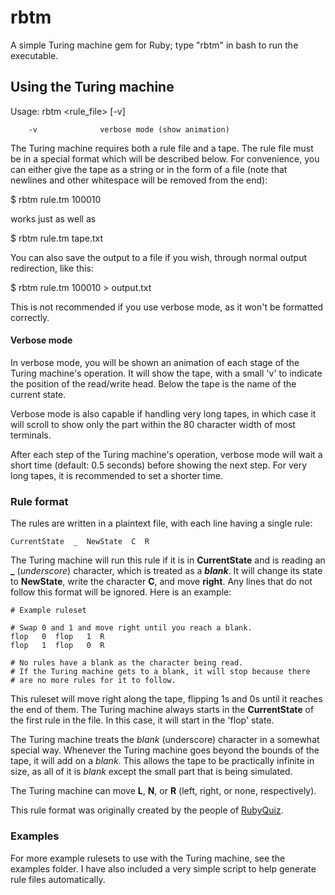 # rbtm
A simple Turing machine gem for Ruby; type "rbtm" in bash to run the executable.

## Using the Turing machine
Usage: rbtm <rule_file> <tape> [-v]
```
    -v              verbose mode (show animation)
```
The Turing machine requires both a rule file and a tape. The rule file must be
in a special format which will be described below. For convenience, you can
either give the tape as a string or in the form of a file (note that newlines and other whitespace will be removed from the end):

$ rbtm rule.tm 100010

works just as well as

$ rbtm rule.tm tape.txt

You can also save the output to a file if you wish, through normal output
redirection, like this:

$ rbtm rule.tm 100010 > output.txt

This is not recommended if you use verbose mode, as it won't be formatted
correctly.

#### Verbose mode
In verbose mode, you will be shown an animation of each stage of the Turing machine's operation. It will show the tape, with a small 'v' to indicate the position of the read/write head. Below the tape is the name of the current state.

Verbose mode is also capable if handling very long tapes, in which case it will scroll to show only the part within the 80 character width of most terminals.

After each step of the Turing machine's operation, verbose mode will wait a short time (default: 0.5 seconds) before showing the next step. For very long tapes, it is recommended to set a shorter time.

### Rule format
The rules are written in a plaintext file, with each line having a single rule:
```
CurrentState  _  NewState  C  R
```
The Turing machine will run this rule if it is in **CurrentState** and is reading an **\_** (*underscore*) character, which is treated as a ***blank***. It will change its state to **NewState**, write the character **C**, and move **right**. Any lines that do not follow this format will be ignored. Here is an example:
```
# Example ruleset

# Swap 0 and 1 and move right until you reach a blank.
flop   0  flop   1  R
flop   1  flop   0  R

# No rules have a blank as the character being read.
# If the Turing machine gets to a blank, it will stop because there
# are no more rules for it to follow.
```
This ruleset will move right along the tape, flipping 1s and 0s until it reaches the end of them. The Turing machine always starts in the **CurrentState** of the first rule in the file. In this case, it will start in the 'flop' state.

The Turing machine treats the *blank* (underscore) character in a somewhat special way. Whenever the Turing machine goes beyond the bounds of the tape, it will add on a *blank*. This allows the tape to be practically infinite in size, as all of it is *blank* except the small part that is being simulated.

The Turing machine can move **L**, **N**, or **R** (left, right, or none, respectively).


This rule format was originally created by the people of [RubyQuiz](rubyquiz.strd6.com).

### Examples
For more example rulesets to use with the Turing machine, see the examples folder. I have also included a very simple script to help generate rule files automatically.
